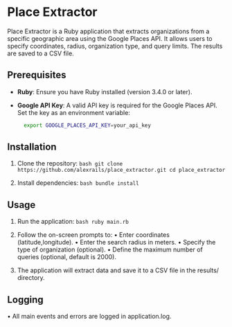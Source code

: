 # Place Extractor

Place Extractor is a Ruby application that extracts organizations from a specific geographic area using the Google Places API.
It allows users to specify coordinates, radius, organization type, and query limits. The results are saved to a CSV file.

## Prerequisites

- **Ruby**: Ensure you have Ruby installed (version 3.4.0 or later).
- **Google API Key**: A valid API key is required for the Google Places API. Set the key as an environment variable:

  ```bash
    export GOOGLE_PLACES_API_KEY=your_api_key
  ```

## Installation

  1. Clone the repository:
    ```bash
      git clone https://github.com/alexrails/place_extractor.git
      cd place_extractor
    ```

  2. Install dependencies:
    ```bash
      bundle install
    ```

## Usage

  1. Run the application:
    ```bash
      ruby main.rb
    ```

  2. Follow the on-screen prompts to:
      •	Enter coordinates (latitude,longitude).
      •	Enter the search radius in meters.
      •	Specify the type of organization (optional).
      •	Define the maximum number of queries (optional, default is 2000).

  3. The application will extract data and save it to a CSV file in the results/ directory.

## Logging

  •	All main events and errors are logged in application.log.

